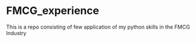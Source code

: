 # FMCG_experience
This is a repo consisting of few application of my python skills in the FMCG Industry
